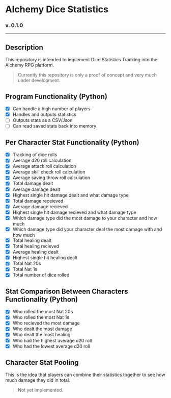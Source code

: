 # Alchemy Dice Statistics
### v. 0.1.0
----
## Description
This repository is intended to implement Dice Statistics Tracking into the Alchemy RPG platform. 

> Currently this repository is only a proof of concept and very much under development.

## Program Functionality (Python)
- [x] Can handle a high number of players
- [x] Handles and outputs statistics
- [ ] Outputs stats as a CSV/Json
- [ ] Can read saved stats back into memory

## Per Character Stat Functionality (Python)

- [x] Tracking of dice rolls
- [x] Average d20 roll calculation
- [x] Average attack roll calculation
- [x] Average skill check roll calculation
- [x] Average saving throw roll calculation
- [x] Total damage dealt
- [x] Average damage dealt
- [x] Highest single hit damage dealt and what damage type
- [x] Total damage receieved
- [x] Average damage recieved
- [x] Highest single hit damage recieved and what damage type
- [x] Which damage type did the most damage to your character and how much
- [x] Which damage type did your character deal the most damage with and how much
- [x] Total healing dealt
- [x] Total healing recieved
- [x] Average healing dealt
- [x] Highest single hit healing dealt
- [x] Total Nat 20s
- [x] Total Nat 1s
- [x] Total number of dice rolled

## Stat Comparison Between Characters Functionality (Python)

- [x] Who rolled the most Nat 20s
- [x] Who rolled the most Nat 1s
- [x] Who recieved the most damage
- [x] Who dealt the most damage
- [x] Who dealt the most healing
- [x] Who had the highest average d20 roll
- [x] Who had the lowest average d20 roll

## Character Stat Pooling
This is the idea that players can combine their statistics together to see how much damage they did in total.

> Not yet Implemented.



